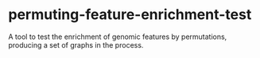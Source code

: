 permuting-feature-enrichment-test
=================================

A tool to test the enrichment of genomic features by permutations, producing a set of graphs in the process.

